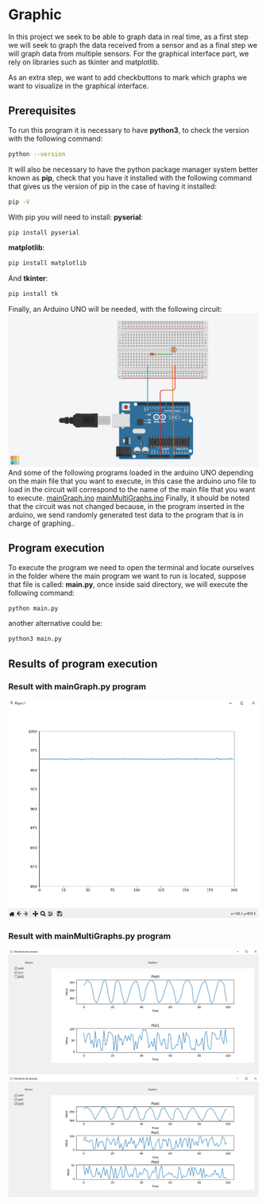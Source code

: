 # Graphic

In this project we seek to be able to graph data in real time, as a first step we will seek to graph the data received from a sensor and as a final step we will graph data from multiple sensors. For the graphical interface part, we rely on libraries such as tkinter and matplotlib.

As an extra step, we want to add checkbuttons to mark which graphs we want to visualize in the graphical interface.

## Prerequisites

To run this program it is necessary to have **python3**, to check the version with the following command:
```bash
python --version
```
It will also be necessary to have the python package manager system better known as **pip**, check that you have it installed with the following command that gives us the version of pip in the case of having it installed:
```bash
pip -V
```
With pip you will need to install:
**pyserial**:
```bash
pip install pyserial
```
**matplotlib**:
```bash
pip install matplotlib
```
And **tkinter**:
```bash
pip install tk
```
Finally, an Arduino UNO will be needed, with the following circuit:
![alt text for image](images/mainMultiGraphs.png)
And some of the following programs loaded in the arduino UNO depending on the main file that you want to execute, in this case the arduino uno file to load in the circuit will correspond to the name of the main file that you want to execute.
[mainGraph.ino](src/arduino/mainGraph.ino)
[mainMultiGraphs.ino](src/arduino/mainMultiGraphs.ino)
Finally, it should be noted that the circuit was not changed because, in the program inserted in the arduino, we send randomly generated test data to the program that is in charge of graphing..

## Program execution

To execute the program we need to open the terminal and locate ourselves in the folder where the main program we want to run is located, suppose that file is called: **main.py**, once inside said directory, we will execute the following command:
```bash
python main.py
```
another alternative could be:
```bash
python3 main.py
```

## Results of program execution

### Result with mainGraph.py program

![alt text for image](images/plot.png)

### Result with mainMultiGraphs.py program

![alt text for image](images/plots_2Graphics.png)
![alt text for image](images/plots_3Graphics.png)